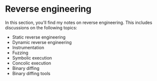 # Reverse engineering

In this section, you'll find my notes on reverse engineering. This includes
discussions on the following topics:

* Static reverse engineering
* Dynamic reverse engineering
* Instrumentation
* Fuzzing
* Symbolic execution
* Concolic execution
* Binary diffing
* Binary diffing tools
